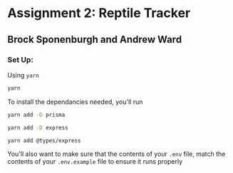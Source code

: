 # Assignment 2: Reptile Tracker
## Brock Sponenburgh and Andrew Ward

### Set Up:
Using `yarn`

```bash
yarn
```
To install the dependancies needed, you'll run
```bash
yarn add -D prisma
```
```bash
yarn add -D express
```
```bash
yarn add @types/express
```
You'll also want to make sure that the contents of your `.env` file, match the contents of your `.env.example` file to ensure it runs properly
